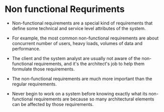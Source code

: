 # Non functional Requriments

- Non-functional requirements are a special kind of requirements that define some technical and service level attributes of the system.

- For example, the most common non-functional requirements are about concurrent number of users, heavy loads, volumes of data and performance.

- The client and the system analyst are usually not aware of the non-functional requirements, and it's the architect's job to help them formulate those requirements.

- The non-functional requirements are much more important than the regular requirements.

- Never begin to work on a system before knowing exactly what its non-functional requirements are because so many architectural elements can be affected by those requirements.